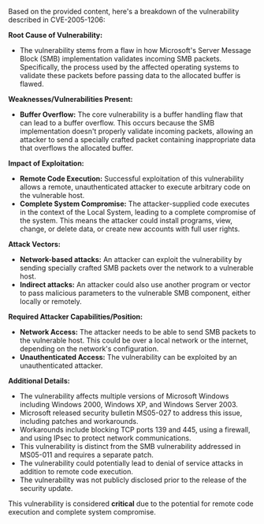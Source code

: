 Based on the provided content, here's a breakdown of the vulnerability described in CVE-2005-1206:

**Root Cause of Vulnerability:**
- The vulnerability stems from a flaw in how Microsoft's Server Message Block (SMB) implementation validates incoming SMB packets. Specifically, the process used by the affected operating systems to validate these packets before passing data to the allocated buffer is flawed.

**Weaknesses/Vulnerabilities Present:**
- **Buffer Overflow:** The core vulnerability is a buffer handling flaw that can lead to a buffer overflow. This occurs because the SMB implementation doesn't properly validate incoming packets, allowing an attacker to send a specially crafted packet containing inappropriate data that overflows the allocated buffer.

**Impact of Exploitation:**
- **Remote Code Execution:** Successful exploitation of this vulnerability allows a remote, unauthenticated attacker to execute arbitrary code on the vulnerable host.
- **Complete System Compromise:** The attacker-supplied code executes in the context of the Local System, leading to a complete compromise of the system. This means the attacker could install programs, view, change, or delete data, or create new accounts with full user rights.

**Attack Vectors:**
- **Network-based attacks:** An attacker can exploit the vulnerability by sending specially crafted SMB packets over the network to a vulnerable host.
- **Indirect attacks:** An attacker could also use another program or vector to pass malicious parameters to the vulnerable SMB component, either locally or remotely.

**Required Attacker Capabilities/Position:**
- **Network Access:** The attacker needs to be able to send SMB packets to the vulnerable host. This could be over a local network or the internet, depending on the network's configuration.
- **Unauthenticated Access:** The vulnerability can be exploited by an unauthenticated attacker.

**Additional Details:**
- The vulnerability affects multiple versions of Microsoft Windows including Windows 2000, Windows XP, and Windows Server 2003.
- Microsoft released security bulletin MS05-027 to address this issue, including patches and workarounds.
- Workarounds include blocking TCP ports 139 and 445, using a firewall, and using IPsec to protect network communications.
- This vulnerability is distinct from the SMB vulnerability addressed in MS05-011 and requires a separate patch.
- The vulnerability could potentially lead to denial of service attacks in addition to remote code execution.
- The vulnerability was not publicly disclosed prior to the release of the security update.

This vulnerability is considered **critical** due to the potential for remote code execution and complete system compromise.